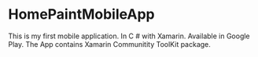 # HomePaintMobileApp
This is my first mobile application. In C # with Xamarin.
Available in Google Play. 
The App contains Xamarin Communitity ToolKit package.
